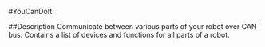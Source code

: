 #YouCanDoIt

##Description
Communicate between various parts of your robot over CAN bus. Contains a list of devices and functions for all parts of a robot.
